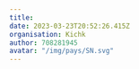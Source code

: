 ```yaml
---
title: 
date: 2023-03-23T20:52:26.415Z
organisation: Kichk
author: 708281945
avatar: "/img/pays/SN.svg"
---
```


